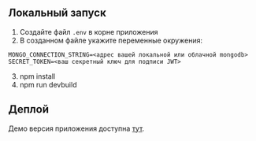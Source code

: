 ## Локальный запуск
1. Создайте файл `.env` в корне приложения
2. В созданном файле укажите переменные окружения:
```
MONGO_CONNECTION_STRING=<адрес вашей локальной или облачной mongodb>
SECRET_TOKEN=<ваш секретный ключ для подписи JWT>
```
3. npm install
4. npm run devbuild

## Деплой
Демо версия приложения доступна [тут](https://rsclone-ant.herokuapp.com/home).

